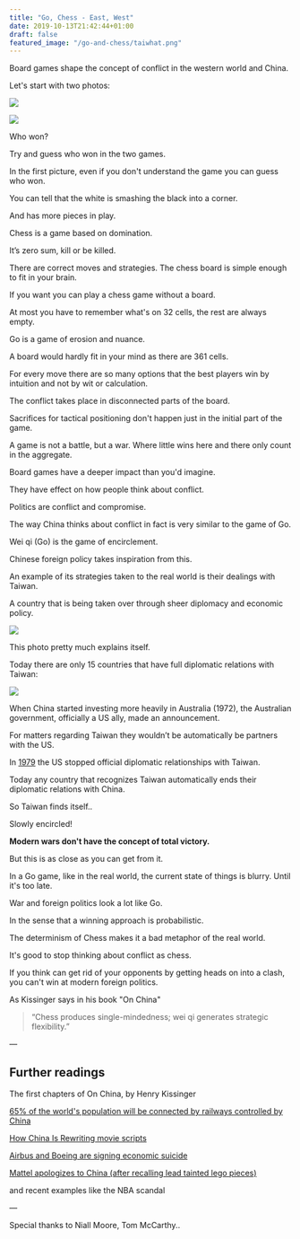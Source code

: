 ```yaml
---
title: "Go, Chess - East, West"
date: 2019-10-13T21:42:44+01:00
draft: false
featured_image: "/go-and-chess/taiwhat.png"
---
```


Board games shape the concept of conflict in the western world and China.

Let's start with two photos:

![](/go-and-chess/chess.png)

![](/go-and-chess/go.png)


Who won?

Try and guess who won in the two games.

In the first picture, even if you don't understand the game you can guess who won.

You can tell that the white is smashing the black into a corner. 

And has more pieces in play.

Chess is a game based on domination.

It’s zero sum, kill or be killed.

There are correct moves and strategies. The chess board is simple enough to fit in your brain.

If you want you can play a chess game without a board.

At most you have to remember what's on 32 cells, the rest are always empty.

Go is a game of erosion and nuance.

A board would hardly fit in your mind as there are 361 cells.

For every move there are so many options that the best players win by intuition and not by wit or calculation.

The conflict takes place in disconnected parts of the board.

Sacrifices for tactical positioning don't happen just in the initial part of the game.

A game is not a battle, but a war. Where little wins here and there only count in the aggregate.

Board games have a deeper impact than you'd imagine.

They have effect on how people think about conflict.

Politics are conflict and compromise.

The way China thinks about conflict in fact is very similar to the game of Go.

Wei qi (Go) is the game of encirclement.

Chinese foreign policy takes inspiration from this.

An example of its strategies taken to the real world is their dealings with Taiwan.

A country that is being taken over through sheer diplomacy and economic policy.

![](/go-and-chess/taiwan.png)

This photo pretty much explains itself.

Today there are only 15 countries that have full diplomatic relations with Taiwan:

![](/go-and-chess/country-list.png)

When China started investing more heavily in Australia (1972), the Australian government, officially a US ally, made an announcement. 

For matters regarding Taiwan they wouldn’t be automatically be partners with the US.

In [1979](https://en.wikipedia.org/wiki/Taiwan_Relations_Act) the US stopped official diplomatic relationships with Taiwan.

Today any country that recognizes Taiwan automatically ends their diplomatic relations with China.

So Taiwan finds itself..

Slowly encircled!

**Modern wars don't have the concept of total victory.**

But this is as close as you can get from it.

In a Go game, like in the real world, the current state of things is blurry. Until it's too late.

War and foreign politics look a lot like Go.

In the sense that a winning approach is probabilistic.

The determinism of Chess makes it a bad metaphor of the real world.

It's good to stop thinking about conflict as chess.

If you think can get rid of your opponents by getting heads on into a clash, you can't win at modern foreign politics.

As Kissinger says in his book "On China"

> “Chess produces single-mindedness; wei qi generates strategic flexibility.”

—

## Further readings

The first chapters of On China, by Henry Kissinger

[65% of the world's population will be connected by railways controlled by China](https://en.wikipedia.org/wiki/Belt_and_Road_Initiative)

[How China Is Rewriting movie scripts](https://www.nytimes.com/interactive/2018/11/18/world/asia/china-movies.html)

[Airbus and Boeing are signing economic suicide](https://www.nakedcapitalism.com/2019/03/airbus-and-boeing-are-signing-economic-suicide-pacts-with-china.html)

[Mattel apologizes to China (after recalling lead tainted lego pieces)](https://www.nytimes.com/2007/09/21/business/worldbusiness/21iht-mattel.3.7597386.html)

and recent examples like the NBA scandal

—

Special thanks to Niall Moore, Tom McCarthy..